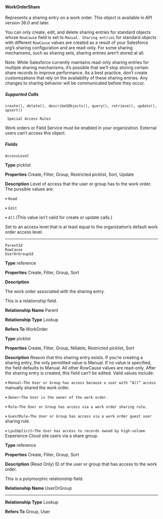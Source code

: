 #### WorkOrderShare

Represents a sharing entry on a work order. This object is available in API version 36.0 and later.

You can only create, edit, and delete sharing entries for standard objects whose `RowCause` field is set to `Manual. Sharing entries`
for standard objects with different `RowCause` values are created as a result of your Salesforce org’s sharing configuration and are
read-only. For some sharing mechanisms, such as sharing sets, sharing entries aren’t stored at all.

Note: While Salesforce currently maintains read-only sharing entries for multiple sharing mechanisms, it’s possible that we’ll stop
storing certain share records to improve performance. As a best practice, don’t create customizations that rely on the availability
of these sharing entries. Any changes to sharing behavior will be communicated before they occur.

##### Supported Calls
```
create(), delete(), describeSObjects(), query(), retrieve(), update(), upsert()

 Special Access Rules

```
Work orders or Field Service must be enabled in your organization. External users can’t access this object.

##### Fields

```
AccessLevel

```

**Type**
picklist

**Properties**
Create, Filter, Group, Restricted picklist, Sort, Update

**Description**
Level of access that the user or group has to the work order. The possible values
are:

**•** `Read`

**•** `Edit`

**•** `All` (This value isn’t valid for create or update calls.)

Set to an access level that is at least equal to the organization’s default work order
access level.


-----

```
ParentId
RowCause
UserOrGroupId

```

**Type**
reference

**Properties**
Create, Filter, Group, Sort

**Description**

The work order associated with the sharing entry.

This is a relationship field.

**Relationship Name**
Parent

**Relationship Type**
Lookup

**Refers To**
WorkOrder

**Type**
picklist

**Properties**
Create, Filter, Group, Nillable, Restricted picklist, Sort

**Description**
Reason that this sharing entry exists. If you’re creating a sharing entry, the only
permitted value is Manual. If no value is specified, the field defaults to Manual.
All other RowCause values are read-only. After the sharing entry is created,
this field can’t be edited. Valid values include:

**•** `Manual—The User or Group has access because a user with “All” access`
manually shared the work order.

**•** `Owner—The User is the owner of the work order.`

**•** `Rule—The User or Group has access via a work order sharing rule.`

**•** `GuestRule—The User or Group has access via a work order guest user`
sharing rule.

**•** `LpuImplicit—The User has access to records owned by high-volume`
Experience Cloud site users via a share group.

**Type**
reference

**Properties**
Create, Filter, Group, Sort

**Description**
(Read Only) ID of the user or group that has access to the work order.

This is a polymorphic relationship field.

**Relationship Name**
UserOrGroup


-----

**Relationship Type**
Lookup

**Refers To**
Group, User
